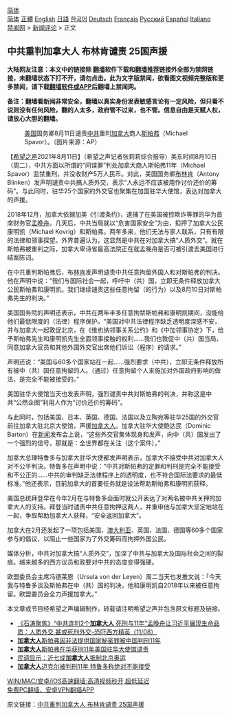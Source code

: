 <!-- 面包屑导航 --> <div class="breadcrumb"><!-- GTranslate: https://gtranslate.io/ -->  <div class="switcher notranslate">  <div class="selected">  <a href="#" onclick="return false;"> 简体</a>  </div>  <div class="option">  <a href="https://www.bannedbook.org" onclick="doGTranslate('zh-CN|zh-CN');jQuery('div.switcher div.selected a').html(jQuery(this).html());return false;" title="简体中文" class="nturl selected"> 简体</a>  <a href="https://www.bannedbook.org/zh-tw/" onclick="doGTranslate('zh-CN|zh-TW');jQuery('div.switcher div.selected a').html(jQuery(this).html());return false;" title="繁體中文" class="nturl"> 正體</a>  <a href="https://www.bannedbook.org/en/" onclick="doGTranslate('zh-CN|en');jQuery('div.switcher div.selected a').html(jQuery(this).html());return false;" title="English" class="nturl"> English</a>  <a href="https://www.bannedbook.org/ja/" onclick="doGTranslate('zh-CN|ja');jQuery('div.switcher div.selected a').html(jQuery(this).html());return false;" title="日本語" class="nturl"> 日語</a>  <a href="https://www.bannedbook.org/ko/" onclick="doGTranslate('zh-CN|ko');jQuery('div.switcher div.selected a').html(jQuery(this).html());return false;" title="한국어" class="nturl"> 한국어</a>  <a href="https://www.bannedbook.org/de/" onclick="doGTranslate('zh-CN|de');jQuery('div.switcher div.selected a').html(jQuery(this).html());return false;" title="Deutsch" class="nturl"> Deutsch</a>  <a href="https://www.bannedbook.org/fr/" onclick="doGTranslate('zh-CN|fr');jQuery('div.switcher div.selected a').html(jQuery(this).html());return false;" title="Français" class="nturl"> Français</a>  <a href="https://www.bannedbook.org/ru/" onclick="doGTranslate('zh-CN|ru');jQuery('div.switcher div.selected a').html(jQuery(this).html());return false;" title="Русский" class="nturl"> Русский</a>  <a href="https://www.bannedbook.org/es/" onclick="doGTranslate('zh-CN|es');jQuery('div.switcher div.selected a').html(jQuery(this).html());return false;" title="Español" class="nturl"> Español</a>  <a href="https://www.bannedbook.org/it/" onclick="doGTranslate('zh-CN|it');jQuery('div.switcher div.selected a').html(jQuery(this).html());return false;" title="Italiano" class="nturl"> Italiano</a>  </div>  </div>      <div class='breadcrumb-sub'><!-- Breadcrumb NavXT 6.3.0 --> <a href="https://www.bannedbook.org/" class="home">禁闻网</a> &gt; <a href="https://www.bannedbook.org/bnews/comments/" class="category">新闻评论</a> &gt; 正文</div></div><h2>中共重判加拿大人 布林肯谴责 25国声援</h2> <p class="notice"><b>大陆网友注意：本文中的链接除 <a href="https://github.com/bannedbook/fanqiang" >翻墙</a>软件下载和<a href="https://github.com/killgcd/justmysocks/blob/master/README.md">翻墙推荐</a>链接外全部为禁网链接，未翻墙状态下打不开，请勿点击。此为文字版禁闻，欲看图文视频完整版和更多禁闻，请下载<a href="https://github.com/bannedbook/fanqiang">翻墙软件或APP</a>后翻墙上禁闻网。</p><p>备注：翻墙看新闻非常安全，翻墙以真实身份发表敏感言论有一定风险，但只看不说则没有任何风险，翻的人太多，政府管不过来，也不管。信息自由是天赋人权，请放心大胆的翻墙。</b></p>  <div class="entry"> <figure> <p><figcaption><a href="https://www.bannedbook.org/bnews/tag/%e7%be%8e%e5%9b%bd/" class="st_tag internal_tag" rel="tag" title="标签 美国 下的日志">美国</a>国务卿8月11日谴责<a href="https://www.bannedbook.org/bnews/tag/%e4%b8%ad%e5%85%b1/" class="st_tag internal_tag" rel="tag" title="标签 中共 下的日志">中共</a>重判<a href="https://www.bannedbook.org/bnews/tag/%e5%8a%a0%e6%8b%bf%e5%a4%a7/" class="st_tag internal_tag" rel="tag" title="标签 加拿大 下的日志">加拿大</a>商人<a href="https://www.bannedbook.org/bnews/tag/%e6%96%af%e5%b8%95%e5%bc%97/" class="st_tag internal_tag" rel="tag" title="标签 斯帕弗 下的日志">斯帕弗</a>（Michael Spavor）。（图片来源：AP）</figcaption></figure> <p>【<span class='wp_keywordlink_affiliate'><a href="https://www.soundofhope.org" title="希望之声" target="_blank">希望之声</a></span>2021年8月11日】（希望之声记者张莉莉综合报导）美东时间8月10日（周二），中共方面以所谓的“间谍罪”判处加拿大商人斯帕弗11年（Michael Spavor）监禁重刑，并没收财产5万人民币。对此，美国国务卿<a href="https://www.bannedbook.org/bnews/tag/%e5%b8%83%e6%9e%97%e8%82%af/" class="st_tag internal_tag" rel="tag" title="标签 布林肯 下的日志">布林肯</a>（Antony Blinken）发声明谴责中共搞人质外交，表示“人永远不应该被用作讨价还价的筹码”。与此同时，驻华25个国家的外交官也聚集在加国驻华大使馆，表达对加拿大的声援。</p> <p>2018年12月，加拿大依据加美《引渡条约》，逮捕了在美国被控欺诈等罪的华为首席财务官<a href="https://www.bannedbook.org/bnews/tag/%e5%ad%9f%e6%99%9a%e8%88%9f/" class="st_tag internal_tag" rel="tag" title="标签 孟晚舟 下的日志">孟晚舟</a>。几天后，中共当局就以“危害国家安全”为由，扣押了加拿大公民康明凯（Michael Kovrig）和斯帕弗。两年多来，他们无法与家人联系，只有有限的法律和领事探望。外界普遍认为，这显然是中共在对加拿大搞“人质外交”。就在斯帕弗被重判之际，加拿大卑诗省最高法院正在就孟晚舟是否可被引渡去美国进行结案陈词。</p> <p>在中共重判斯帕弗后，布<a href="https://www.bannedbook.org/bnews/tag/%e6%9e%97%e8%82%af/" class="st_tag internal_tag" rel="tag" title="标签 林肯 下的日志">林肯</a>发声明谴责中共任意拘留外国人和对斯帕弗的判决。他在声明中说：“我们与国际社会一起，呼吁中（共）国，立即无条件释放加拿大公民斯帕弗和康明凯。我们继续谴责这些任意拘留（的行为）以及8月10日对斯帕弗先生的判决。”</p>  <p>美国国务院的声明还表示，中共在两年半多任意拘禁斯帕弗和康明凯期间，没能给他们最低限度的（法律）程序保护。“美国对中共法律程序缺乏透明度深感不安，并与加拿大一起敦促北京，在《维也纳领事关系公约》和《中加领事协定》下，给予斯帕弗先生和康明凯先生全面领事接触的权利&#8230;&#8230;我们也敦促中（共）国当局，同意加拿大官员和其他外国外交官出席他们诉讼（程序）的请求。”</p> <p>声明还说：“美国与60多个国家站在一起&#8230;&#8230;强烈要求（中共），立即无条件释放所有被中（共）国任意拘留的人。（通过）任意拘留个人来施加对外国政府影响的做法，是完全不能被接受的。”</p> <p>美国驻华大使馆当天也发表声明，强烈谴责中共对斯帕弗的判决，并称这是中共“公然企图”利用人作为“讨价还价的筹码”。</p>  <p>与此同时，包括美国、日本、英国、德国、法国以及立陶宛等驻华25国的外交官前往加拿大驻北京大使馆，声援<a href="https://www.bannedbook.org/bnews/tag/%E5%8A%A0%E6%8B%BF%E5%A4%A7%E4%BA%BA/" class="st_tag internal_tag" rel="tag" title="标签 加拿大人 下的日志">加拿大人</a>。加拿大驻华大使鲍达民（Dominic Barton）在<span class='wp_keywordlink_affiliate'><a href="https://www.bannedbook.org/" title="新闻">新闻</a></span>发布会上说，“这些外交官集体现身和发声，向中（共）国发出了一个强烈的信号，那就是：全世界都在关注（这个案件）。”</p> <p>加拿大总理特鲁多与加拿大驻华大使都发声明表示，加拿大不接受中共对加拿大人对不公平判决。特鲁多在声明中说：“中共对斯帕弗的定罪和判刑是完全不能接受和不公正的&#8230;&#8230;中共的审判缺乏法律程序上的透明度，也不符合国际法要求的最低标准。”他还表示，目前加拿大的首要任务就是设法帮助斯帕弗和康明凯获释。</p> <p>美国总统拜登早在今年2月在与特鲁多会面时就公开表达了对两名被中共关押的加拿大人的支持。拜登当时谴责中共任意拘押这两人，并重申他与加拿大坚定地站在一起，争取帮助加拿大人获释，“安全返回加拿大”。</p>  <p>加拿大在2月还发起了一项包括美国、<a href="https://www.bannedbook.org/bnews/tag/%e6%be%b3%e5%a4%a7%e5%88%a9%e4%ba%9a/" class="st_tag internal_tag" rel="tag" title="标签 澳大利亚 下的日志">澳大利亚</a>、英国、法国、德国等60多个国家参与的倡议，以阻止一些国家为了外交筹码而拘押外国公民。</p> <p>媒体分析，中共对加拿大搞“人质外交”，加深了中共与加拿大及国际社会之间的裂痕。越来越多的西方议员和政要对中共的态度变得强硬。</p> <p>欧盟委员会主席冯德莱恩（Ursula von der Leyen）周二当天也发推文说：「今天我与特鲁多谈及斯帕弗在中（共）国的判决，他和康明凯自2018年以来被任意拘留。欧盟委员会全力声援加拿大。”</p>  <p>本文章或节目经希望之声编辑制作，转载请注明希望之声并包含原文标题及链接。 </p> <ul class='op-related-articles' title='相关阅读'> <li><a href='https://www.bannedbook.org/bnews/bannedvideo/20210811/1604624.html' target='_blank'>《石涛聚焦》“中共连判2个<b>加拿大人</b> 死刑与11年”孟晚舟让习近平展现生命品质：人质外交 甚或死刑外交-恐吓西方精英（11/08）</a></li> <li><a href='https://www.bannedbook.org/bnews/baitai/20210811/1604525.html' target='_blank'><b>加拿大人</b>斯帕弗因非法提供国家秘密罪被中国判刑11年</a></li> <li><a href='https://www.bannedbook.org/bnews/baitai/20210811/1604512.html' target='_blank'><b>加拿大人</b>斯帕弗在华获刑11年美国驻华大使馆谴责</a></li> <li><a href='https://www.bannedbook.org/bnews/bannedvideo/20210811/1604405.html' target='_blank'>民调显示：近七成<b>加拿大人</b>抵制北京奥运</a></li> <li><a href='https://www.bannedbook.org/bnews/ssgc/20210811/1604345.html' target='_blank'><b>加拿大人</b>迈克尔被判刑11年 特鲁多称绝对不能接受</a></li> </ul> <p class="texttj"> <a href="https://github.com/bannedbook/fanqiang/wiki/V2ray%E6%9C%BA%E5%9C%BA" target="_blank">WIN/MAC/安卓/iOS高速翻墙:高清视频秒开,超低延迟</a><br/> <a href="https://github.com/bannedbook/fanqiang/wiki/%E7%A6%81%E9%97%BB%E7%BD%91%E5%AE%89%E5%8D%93%E7%BF%BB%E5%A2%99%E6%96%B0%E9%97%BBAPP" target="_blank">免费PC翻墙、安卓VPN翻墙APP</a></p><p>原文链接：<a class="src_link"  href="https://www.soundofhope.org/post/534494" target="_blank">中共重判加拿大人 布林肯谴责 25国声援</a></p><a name='sharetosocial'></a>  <div style="margin-bottom:5px;padding-bottom:5px;clear:both"> <div id="archive-pix-1" class="banner-ads"> <!-- AuctionX Display platform tag START --> <div id="26318x728x90x621x_ADSLOT2" clicktrack="%%CLICK_URL_ESC%%"></div> <!-- AuctionX Display platform tag END --> </div> <div id="archive-pix-2" class="banner-ads"> <!-- AuctionX Display platform tag START --> <div id="26315x300x250x621x_ADSLOT2" clicktrack="%%CLICK_URL_ESC%%"></div> <!-- AuctionX Display platform tag END --> </div> </div>  <div id="archive-pix-1" class="banner-ads"> <!-- AuctionX Display platform tag START --> <div id="26318x728x90x621x_ADSLOT3" clicktrack="%%CLICK_URL_ESC%%"></div> <!-- AuctionX Display platform tag END --> </div> </div><!--END ENTRY--> 